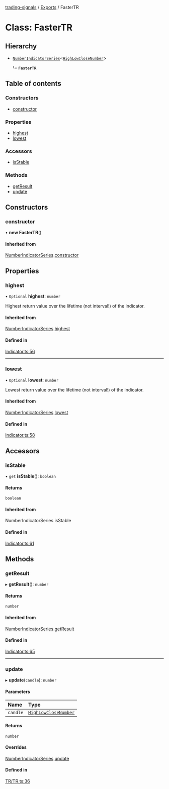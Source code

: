 [trading-signals](../README.md) / [Exports](../modules.md) / FasterTR

# Class: FasterTR

## Hierarchy

- [`NumberIndicatorSeries`](NumberIndicatorSeries.md)<[`HighLowCloseNumber`](../modules.md#highlowclosenumber)\>

  ↳ **`FasterTR`**

## Table of contents

### Constructors

- [constructor](FasterTR.md#constructor)

### Properties

- [highest](FasterTR.md#highest)
- [lowest](FasterTR.md#lowest)

### Accessors

- [isStable](FasterTR.md#isstable)

### Methods

- [getResult](FasterTR.md#getresult)
- [update](FasterTR.md#update)

## Constructors

### constructor

• **new FasterTR**()

#### Inherited from

[NumberIndicatorSeries](NumberIndicatorSeries.md).[constructor](NumberIndicatorSeries.md#constructor)

## Properties

### highest

• `Optional` **highest**: `number`

Highest return value over the lifetime (not interval!) of the indicator.

#### Inherited from

[NumberIndicatorSeries](NumberIndicatorSeries.md).[highest](NumberIndicatorSeries.md#highest)

#### Defined in

[Indicator.ts:56](https://github.com/bennycode/trading-signals/blob/95cb489/src/Indicator.ts#L56)

---

### lowest

• `Optional` **lowest**: `number`

Lowest return value over the lifetime (not interval!) of the indicator.

#### Inherited from

[NumberIndicatorSeries](NumberIndicatorSeries.md).[lowest](NumberIndicatorSeries.md#lowest)

#### Defined in

[Indicator.ts:58](https://github.com/bennycode/trading-signals/blob/95cb489/src/Indicator.ts#L58)

## Accessors

### isStable

• `get` **isStable**(): `boolean`

#### Returns

`boolean`

#### Inherited from

NumberIndicatorSeries.isStable

#### Defined in

[Indicator.ts:61](https://github.com/bennycode/trading-signals/blob/95cb489/src/Indicator.ts#L61)

## Methods

### getResult

▸ **getResult**(): `number`

#### Returns

`number`

#### Inherited from

[NumberIndicatorSeries](NumberIndicatorSeries.md).[getResult](NumberIndicatorSeries.md#getresult)

#### Defined in

[Indicator.ts:65](https://github.com/bennycode/trading-signals/blob/95cb489/src/Indicator.ts#L65)

---

### update

▸ **update**(`candle`): `number`

#### Parameters

| Name     | Type                                                     |
| :------- | :------------------------------------------------------- |
| `candle` | [`HighLowCloseNumber`](../modules.md#highlowclosenumber) |

#### Returns

`number`

#### Overrides

[NumberIndicatorSeries](NumberIndicatorSeries.md).[update](NumberIndicatorSeries.md#update)

#### Defined in

[TR/TR.ts:36](https://github.com/bennycode/trading-signals/blob/95cb489/src/TR/TR.ts#L36)
